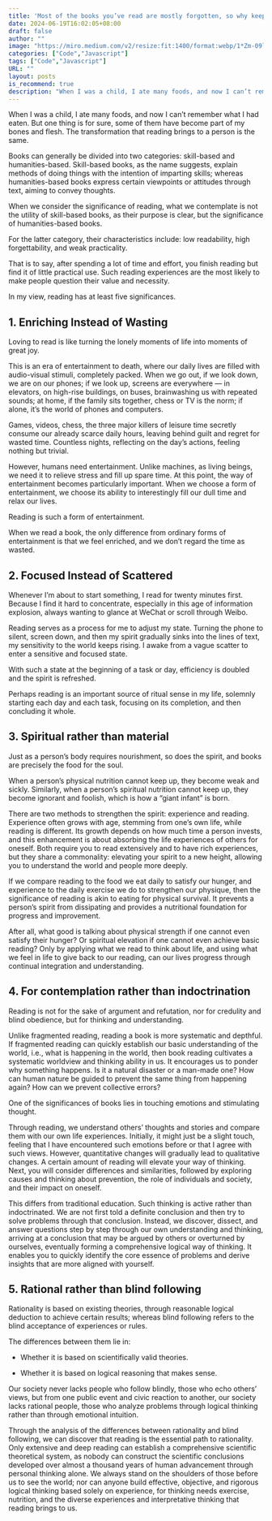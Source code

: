 ```yaml
---
title: 'Most of the books you’ve read are mostly forgotten, so why keep reading?'
date: 2024-06-19T16:02:05+08:00
draft: false
author: ""
image: "https://miro.medium.com/v2/resize:fit:1400/format:webp/1*Zm-09l_F3UwVf2IneHGHew.jpeg"
categories: ["Code","Javascript"]
tags: ["Code","Javascript"]
URL: ""
layout: posts
is_recommend: true
description: "When I was a child, I ate many foods, and now I can’t remember what I had eaten. But one thing is for sure, some of them have become part of my bones and flesh. The transformation that reading brings to a person is the same."
---
```


When I was a child, I ate many foods, and now I can’t remember what I had eaten. But one thing is for sure, some of them have become part of my bones and flesh. The transformation that reading brings to a person is the same.

Books can generally be divided into two categories: skill-based and humanities-based. Skill-based books, as the name suggests, explain methods of doing things with the intention of imparting skills; whereas humanities-based books express certain viewpoints or attitudes through text, aiming to convey thoughts.

When we consider the significance of reading, what we contemplate is not the utility of skill-based books, as their purpose is clear, but the significance of humanities-based books.

For the latter category, their characteristics include: low readability, high forgettability, and weak practicality.

That is to say, after spending a lot of time and effort, you finish reading but find it of little practical use. Such reading experiences are the most likely to make people question their value and necessity.

In my view, reading has at least five significances.

## 1. Enriching Instead of Wasting

Loving to read is like turning the lonely moments of life into moments of great joy.

This is an era of entertainment to death, where our daily lives are filled with audio-visual stimuli, completely packed. When we go out, if we look down, we are on our phones; if we look up, screens are everywhere — in elevators, on high-rise buildings, on buses, brainwashing us with repeated sounds; at home, if the family sits together, chess or TV is the norm; if alone, it’s the world of phones and computers.

Games, videos, chess, the three major killers of leisure time secretly consume our already scarce daily hours, leaving behind guilt and regret for wasted time. Countless nights, reflecting on the day’s actions, feeling nothing but trivial.

However, humans need entertainment. Unlike machines, as living beings, we need it to relieve stress and fill up spare time. At this point, the way of entertainment becomes particularly important. When we choose a form of entertainment, we choose its ability to interestingly fill our dull time and relax our lives.

Reading is such a form of entertainment.

When we read a book, the only difference from ordinary forms of entertainment is that we feel enriched, and we don’t regard the time as wasted.

## 2. Focused Instead of Scattered

Whenever I’m about to start something, I read for twenty minutes first. Because I find it hard to concentrate, especially in this age of information explosion, always wanting to glance at WeChat or scroll through Weibo.

Reading serves as a process for me to adjust my state. Turning the phone to silent, screen down, and then my spirit gradually sinks into the lines of text, my sensitivity to the world keeps rising. I awake from a vague scatter to enter a sensitive and focused state.

With such a state at the beginning of a task or day, efficiency is doubled and the spirit is refreshed.

Perhaps reading is an important source of ritual sense in my life, solemnly starting each day and each task, focusing on its completion, and then concluding it whole.

## 3. Spiritual rather than material

Just as a person’s body requires nourishment, so does the spirit, and books are precisely the food for the soul.

When a person’s physical nutrition cannot keep up, they become weak and sickly. Similarly, when a person’s spiritual nutrition cannot keep up, they become ignorant and foolish, which is how a “giant infant” is born.

There are two methods to strengthen the spirit: experience and reading. Experience often grows with age, stemming from one’s own life, while reading is different. Its growth depends on how much time a person invests, and this enhancement is about absorbing the life experiences of others for oneself. Both require you to read extensively and to have rich experiences, but they share a commonality: elevating your spirit to a new height, allowing you to understand the world and people more deeply.

If we compare reading to the food we eat daily to satisfy our hunger, and experience to the daily exercise we do to strengthen our physique, then the significance of reading is akin to eating for physical survival. It prevents a person’s spirit from dissipating and provides a nutritional foundation for progress and improvement.

After all, what good is talking about physical strength if one cannot even satisfy their hunger? Or spiritual elevation if one cannot even achieve basic reading? Only by applying what we read to think about life, and using what we feel in life to give back to our reading, can our lives progress through continual integration and understanding.

## 4. For contemplation rather than indoctrination

Reading is not for the sake of argument and refutation, nor for credulity and blind obedience, but for thinking and understanding.

Unlike fragmented reading, reading a book is more systematic and depthful. If fragmented reading can quickly establish our basic understanding of the world, i.e., what is happening in the world, then book reading cultivates a systematic worldview and thinking ability in us. It encourages us to ponder why something happens. Is it a natural disaster or a man-made one? How can human nature be guided to prevent the same thing from happening again? How can we prevent collective errors?

One of the significances of books lies in touching emotions and stimulating thought.

Through reading, we understand others’ thoughts and stories and compare them with our own life experiences. Initially, it might just be a slight touch, feeling that I have encountered such emotions before or that I agree with such views. However, quantitative changes will gradually lead to qualitative changes. A certain amount of reading will elevate your way of thinking. Next, you will consider differences and similarities, followed by exploring causes and thinking about prevention, the role of individuals and society, and their impact on oneself.

This differs from traditional education. Such thinking is active rather than indoctrinated. We are not first told a definite conclusion and then try to solve problems through that conclusion. Instead, we discover, dissect, and answer questions step by step through our own understanding and thinking, arriving at a conclusion that may be argued by others or overturned by ourselves, eventually forming a comprehensive logical way of thinking.
It enables you to quickly identify the core essence of problems and derive insights that are more aligned with yourself.

## 5. Rational rather than blind following

Rationality is based on existing theories, through reasonable logical deduction to achieve certain results; whereas blind following refers to the blind acceptance of experiences or rules.

The differences between them lie in:

- Whether it is based on scientifically valid theories.

- Whether it is based on logical reasoning that makes sense.

Our society never lacks people who follow blindly, those who echo others’ views, but from one public event and civic reaction to another, our society lacks rational people, those who analyze problems through logical thinking rather than through emotional intuition.

Through the analysis of the differences between rationality and blind following, we can discover that reading is the essential path to rationality. Only extensive and deep reading can establish a comprehensive scientific theoretical system, as nobody can construct the scientific conclusions developed over almost a thousand years of human advancement through personal thinking alone. We always stand on the shoulders of those before us to see the world; nor can anyone build effective, objective, and rigorous logical thinking based solely on experience, for thinking needs exercise, nutrition, and the diverse experiences and interpretative thinking that reading brings to us.
